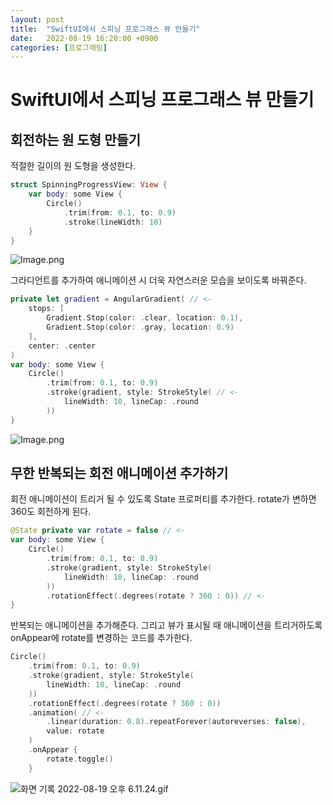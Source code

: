 ```yaml
---
layout: post
title:  "SwiftUI에서 스피닝 프로그래스 뷰 만들기"
date:   2022-08-19 16:20:00 +0900
categories: [프로그래밍]
---
```


# SwiftUI에서 스피닝 프로그래스 뷰 만들기

## 회전하는 원 도형 만들기

적절한 길이의 원 도형을 생성한다.

```swift
struct SpinningProgressView: View {
    var body: some View {
        Circle()
            .trim(from: 0.1, to: 0.9)
            .stroke(lineWidth: 10)
    }
}
```

![Image.png](https://res.craft.do/user/full/44b37864-5c6a-6583-faca-303774df804f/doc/D074DF82-89AA-4D2F-9D4C-C31BCE151B44/A43EDBAF-0F8E-40C6-A06A-794A85FD03AD_2/czjz9PVnXqOxUHtwR25qvb7U2yCCWdZEw5hvZPYxyHoz/Image.png)

그라디언트를 추가하여 애니메이션 시 더욱 자연스러운 모습을 보이도록 바꿔준다.

```swift
private let gradient = AngularGradient( // <-
    stops: [
        Gradient.Stop(color: .clear, location: 0.1),
        Gradient.Stop(color: .gray, location: 0.9)
    ],
    center: .center
)
var body: some View {
    Circle()
        .trim(from: 0.1, to: 0.9)
        .stroke(gradient, style: StrokeStyle( // <-
            lineWidth: 10, lineCap: .round
        ))
}
```

![Image.png](https://res.craft.do/user/full/44b37864-5c6a-6583-faca-303774df804f/doc/D074DF82-89AA-4D2F-9D4C-C31BCE151B44/B0DBD656-A2B3-4EB6-9037-73C3A7B0C3DF_2/593Dq6TRAMFhpRe6FtfInIHZumYxkmFMMIBnd5TsYCkz/Image.png)

## 무한 반복되는 회전 애니메이션 추가하기

회전 애니메이션이 트리거 될 수 있도록 State 프로퍼티를 추가한다. rotate가 변하면 360도 회전하게 된다.

```swift
@State private var rotate = false // <-
var body: some View {
    Circle()
        .trim(from: 0.1, to: 0.9)
        .stroke(gradient, style: StrokeStyle(
            lineWidth: 10, lineCap: .round
        ))
        .rotationEffect(.degrees(rotate ? 360 : 0)) // <-
}
```

반복되는 애니메이션을 추가해준다. 그리고 뷰가 표시될 때 애니메이션을 트리거하도록 onAppear에 rotate를 변경하는 코드를 추가한다.

```swift
Circle()
    .trim(from: 0.1, to: 0.9)
    .stroke(gradient, style: StrokeStyle(
        lineWidth: 10, lineCap: .round
    ))
    .rotationEffect(.degrees(rotate ? 360 : 0))
    .animation( // <-
        .linear(duration: 0.8).repeatForever(autoreverses: false),
        value: rotate
    )
    .onAppear {
        rotate.toggle()
    }
```

![화면 기록 2022-08-19 오후 6.11.24.gif](https://res.craft.do/user/full/44b37864-5c6a-6583-faca-303774df804f/doc/D074DF82-89AA-4D2F-9D4C-C31BCE151B44/A615A655-60FE-49AC-B1FD-F09D260A57C4_2/o75wxOHkxT0OW0pntDHz6Z5Izf1h9OmjBM2YwBmzEFMz/%20%202022-08-19%20%206.11.24.gif)

